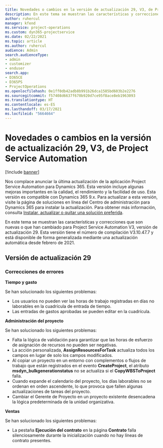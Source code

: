 ```yaml
---
title: Novedades o cambios en la versión de actualización 29, V3, de Project Service Automation
description: En este tema se muestran las características y correcciones que están disponibles en la versión de actualización 29, V3, de Project Service Automation.
author: ruhercul
manager: kfend
ms.service: project-operations
ms.custom: dyn365-projectservice
ms.date: 02/22/2021
ms.topic: article
ms.author: ruhercul
audience: Admin
search.audienceType:
- admin
- customizer
- enduser
search.app:
- D365CE
- D365PS
- ProjectOperations
ms.openlocfilehash: 0e1ff0db42adb8b991b26dca1585bd603b2e2276
ms.sourcegitcommit: f57408d6637f670b920d7ce95f8ace8eb1963093
ms.translationtype: HT
ms.contentlocale: es-ES
ms.lasthandoff: 03/17/2021
ms.locfileid: "5664664"
---
```

# <a name="whats-new-or-changed-in-project-service-automation-update-release-29-v3"></a>Novedades o cambios en la versión de actualización 29, V3, de Project Service Automation

[!include [banner](../includes/psa-now-project-operations.md)]

Nos complace anunciar la última actualización de la aplicación Project Service Automation para Dynamics 365. Esta versión incluye algunas mejoras importantes en la calidad, el rendimiento y la facilidad de uso. Esta versión es compatible con Dynamics 365 9.x. Para actualizar a esta versión, visite la página de soluciones en línea del Centro de administración para Dynamics 365 para instalar la actualización. Para obtener más información, consulta [Instalar, actualizar o quitar una solución preferida](https://docs.microsoft.com/power-platform/admin/install-remove-preferred-solution).

En este tema se muestran las características y correcciones que son nuevas o que han cambiado para Project Service Automation V3, versión de actualización 29. Esta versión tiene el número de compilación V3.10.47.7 y está disponible de forma generalizada mediante una actualización automática desde febrero de 2021.

## <a name="update-release-29"></a>Versión de actualización 29

### <a name="bug-fixes"></a>Correcciones de errores

**Tiempo y gasto**

Se han solucionado los siguientes problemas:

- Los usuarios no pueden ver las horas de trabajo registradas en días no laborables en la cuadrícula de entrada de tiempo.
- Las entradas de gastos aprobadas se pueden editar en la cuadrícula.

**Administración del proyecto**

Se han solucionado los siguientes problemas:

- Falta la lógica de validación para garantizar que las horas de esfuerzo de asignación de recursos no pueden ser negativas.
- La acción personalizada, **AssignResourcesForTask** actualiza todos los campos en lugar de solo los campos modificados.
- Al copiar un proyecto en un entorno con complementos o flujos de trabajo que están registrados en el evento **CreateProject**, el atributo **msdyn_bulkgenerationstatus** no se actualiza si el **CopyWBSToProject** falla.
- Cuando expande el calendario del proyecto, los días laborables no se ordenan en orden ascendente, lo que provoca que fallen algunas actualizaciones de tareas del proyecto.
- Cambiar el Gerente de Proyecto en un proyecto existente desencadena la lógica predeterminada de la unidad organizativa.

**Ventas**

Se han solucionado los siguientes problemas:

- La pestaña **Ejecución del contrato** en la página **Contrato** falla silenciosamente durante la inicialización cuando no hay líneas de contrato presentes.
